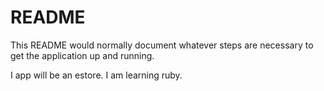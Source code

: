 # README

This README would normally document whatever steps are necessary to get the
application up and running.

I app will be an estore. I am learning ruby.